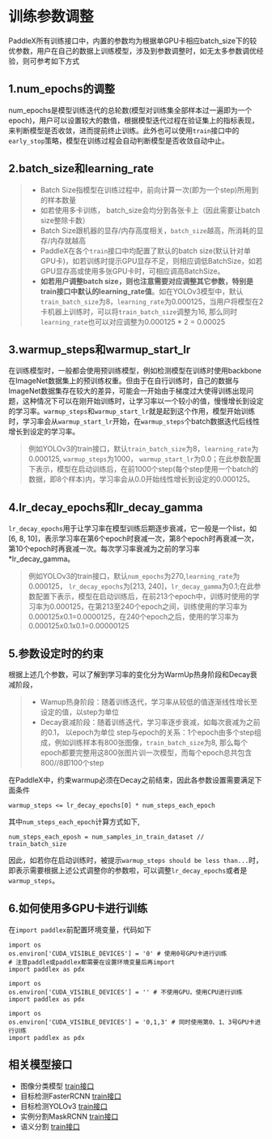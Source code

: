 # 训练参数调整

PaddleX所有训练接口中，内置的参数均为根据单GPU卡相应batch_size下的较优参数，用户在自己的数据上训练模型，涉及到参数调整时，如无太多参数调优经验，则可参考如下方式

## 1.num_epochs的调整
num_epochs是模型训练迭代的总轮数(模型对训练集全部样本过一遍即为一个epoch)，用户可以设置较大的数值，根据模型迭代过程在验证集上的指标表现，来判断模型是否收敛，进而提前终止训练。此外也可以使用`train`接口中的`early_stop`策略，模型在训练过程会自动判断模型是否收敛自动中止。

## 2.batch_size和learning_rate

> - Batch Size指模型在训练过程中，前向计算一次(即为一个step)所用到的样本数量
> - 如若使用多卡训练， batch_size会均分到各张卡上（因此需要让batch size整除卡数）
> - Batch Size跟机器的显存/内存高度相关，`batch_size`越高，所消耗的显存/内存就越高
> - PaddleX在各个`train`接口中均配置了默认的batch size(默认针对单GPU卡)，如若训练时提示GPU显存不足，则相应调低BatchSize，如若GPU显存高或使用多张GPU卡时，可相应调高BatchSize。
> - **如若用户调整batch size，则也注意需要对应调整其它参数，特别是train接口中默认的learning_rate值**。如在YOLOv3模型中，默认`train_batch_size`为8，`learning_rate`为0.000125，当用户将模型在2卡机器上训练时，可以将`train_batch_size`调整为16, 那么同时`learning_rate`也可以对应调整为0.000125 * 2 = 0.00025

## 3.warmup_steps和warmup_start_lr

在训练模型时，一般都会使用预训练模型，例如检测模型在训练时使用backbone在ImageNet数据集上的预训练权重。但由于在自行训练时，自己的数据与ImageNet数据集存在较大的差异，可能会一开始由于梯度过大使得训练出现问题，这种情况下可以在刚开始训练时，让学习率以一个较小的值，慢慢增长到设定的学习率。`warmup_steps`和`warmup_start_lr`就是起到这个作用，模型开始训练时，学习率会从`warmup_start_lr`开始，在`warmup_steps`个batch数据迭代后线性增长到设定的学习率。

> 例如YOLOv3的train接口，默认`train_batch_size`为8，`learning_rate`为0.000125, `warmup_steps`为1000， `warmup_start_lr`为0.0；在此参数配置下表示，模型在启动训练后，在前1000个step(每个step使用一个batch的数据，即8个样本)内，学习率会从0.0开始线性增长到设定的0.000125。

## 4.lr_decay_epochs和lr_decay_gamma

`lr_decay_epochs`用于让学习率在模型训练后期逐步衰减，它一般是一个list，如[6, 8, 10]，表示学习率在第6个epoch时衰减一次，第8个epoch时再衰减一次，第10个epoch时再衰减一次。每次学习率衰减为之前的学习率*lr_decay_gamma。

> 例如YOLOv3的train接口，默认`num_epochs`为270,`learning_rate`为0.000125， `lr_decay_epochs`为[213, 240]，`lr_decay_gamma`为0.1;在此参数配置下表示，模型在启动训练后，在前213个epoch中，训练时使用的学习率为0.000125，在第213至240个epoch之间，训练使用的学习率为0.000125x0.1=0.0000125，在240个epoch之后，使用的学习率为0.000125x0.1x0.1=0.00000125

## 5.参数设定时的约束
根据上述几个参数，可以了解到学习率的变化分为WarmUp热身阶段和Decay衰减阶段，
> - Wamup热身阶段：随着训练迭代，学习率从较低的值逐渐线性增长至设定的值，以step为单位
> - Decay衰减阶段：随着训练迭代，学习率逐步衰减，如每次衰减为之前的0.1， 以epoch为单位
> step与epoch的关系：1个epoch由多个step组成，例如训练样本有800张图像，`train_batch_size`为8, 那么每个epoch都要完整用这800张图片训一次模型，而每个epoch总共包含800//8即100个step

在PaddleX中，约束warmup必须在Decay之前结束，因此各参数设置需要满足下面条件
```
warmup_steps <= lr_decay_epochs[0] * num_steps_each_epoch
```
其中`num_steps_each_epoch`计算方式如下,
```
num_steps_each_eposh = num_samples_in_train_dataset // train_batch_size
```

因此，如若你在启动训练时，被提示`warmup_steps should be less than...`时，即表示需要根据上述公式调整你的参数啦，可以调整`lr_decay_epochs`或者是`warmup_steps`。

## 6.如何使用多GPU卡进行训练
在`import paddlex`前配置环境变量，代码如下
```
import os
os.environ['CUDA_VISIBLE_DEVICES'] = '0' # 使用0号GPU卡进行训练
# 注意paddle或paddlex都需要在设置环境变量后再import
import paddlex as pdx
```

```
import os
os.environ['CUDA_VISIBLE_DEVICES'] = '' # 不使用GPU，使用CPU进行训练
import paddlex as pdx
```

```
import os
os.environ['CUDA_VISIBLE_DEVICES'] = '0,1,3' # 同时使用第0、1、3号GPU卡进行训练
import paddlex as pdx
```


## 相关模型接口

- 图像分类模型 [train接口](../apis/models/classification.html#train)
- 目标检测FasterRCNN [train接口](../apis/models/detection.html#id1)
- 目标检测YOLOv3 [train接口](../apis/models/detection.html#train)
- 实例分割MaskRCNN [train接口](../apis/models/instance_segmentation.html#train)
- 语义分割 [train接口](../apis/models/semantic_segmentation.html#train)
